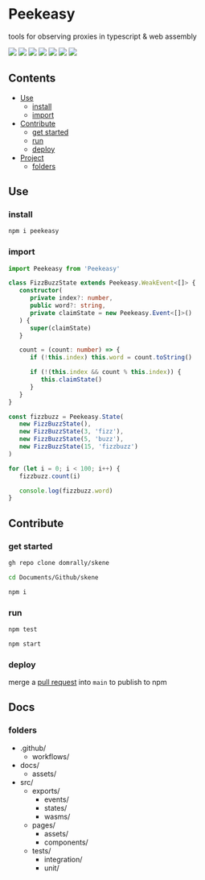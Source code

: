 # Peekeasy

tools for observing proxies in typescript & web assembly

[![](https://img.shields.io/npm/v/peekeasy?style=for-the-badge&labelColor=grey&logo=npm&label=)](https://www.npmjs.com/package/peekeasy)
[![](https://img.shields.io/badge/-prettier-F7B93E?style=for-the-badge&labelColor=grey&logo=prettier)](https://prettier.io)
[![](https://img.shields.io/badge/-nodejs-339933?style=for-the-badge&labelColor=grey&logo=node.js)](https://nodejs.org)
[![](https://img.shields.io/badge/-typescript-3178C6?style=for-the-badge&labelColor=grey&logo=typescript)](https://www.typescriptlang.org)
[![](https://img.shields.io/badge/-tsnode-3178C6?style=for-the-badge&labelColor=grey&logo=ts-node)](https://typestrong.org/ts-node)
[![](https://img.shields.io/badge/-eslint-4B32C3?style=for-the-badge&labelColor=grey&logo=ESLint)](https://eslint.org)
[![](https://img.shields.io/badge/-json-000000?style=for-the-badge&labelColor=grey&logo=json)](https://www.json.org/json-en.html)

## Contents

- [Use](#Use)
  - [install](#install)
  - [import](#import)
- [Contribute](#Contribute)
  - [get started](#get%20started)
  - [run](#run)
  - [deploy](#deploy)
- [Project](#Project)
  - [folders](#folders)

## Use

### install

```ts
npm i peekeasy
```

### import

```ts
import Peekeasy from 'Peekeasy'

class FizzBuzzState extends Peekeasy.WeakEvent<[]> {
   constructor(
      private index?: number,
      public word?: string,
      private claimState = new Peekeasy.Event<[]>()
   ) {
      super(claimState)
   }

   count = (count: number) => {
      if (!this.index) this.word = count.toString()

      if (!(this.index && count % this.index)) {
         this.claimState()
      }
   }
}

const fizzbuzz = Peekeasy.State(
   new FizzBuzzState(),
   new FizzBuzzState(3, 'fizz'),
   new FizzBuzzState(5, 'buzz'),
   new FizzBuzzState(15, 'fizzbuzz')
)

for (let i = 0; i < 100; i++) {
   fizzbuzz.count(i)

   console.log(fizzbuzz.word)
}
```

## Contribute

### get started

```sh
gh repo clone domrally/skene
```

```sh
cd Documents/Github/skene
```

```sh
npm i
```

### run

```sh
npm test
```

```sh
npm start
```

### deploy

merge a [pull request](https://github.com/domrally/peekeasy/compare) into `main` to publish to npm

## Docs

### folders

- .github/
  - workflows/
- docs/
  - assets/
- src/
  - exports/
    - events/
    - states/
    - wasms/
  - pages/
    - assets/
    - components/
  - tests/
    - integration/
    - unit/
